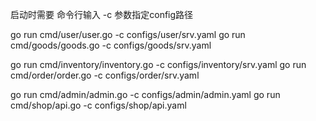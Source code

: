 启动时需要 命令行输入 -c 参数指定config路径

go run cmd/user/user.go -c configs/user/srv.yaml
go run cmd/goods/goods.go -c configs/goods/srv.yaml

go run cmd/inventory/inventory.go -c configs/inventory/srv.yaml
go run cmd/order/order.go -c configs/order/srv.yaml


go run cmd/admin/admin.go -c configs/admin/admin.yaml
go run cmd/shop/api.go -c configs/shop/api.yaml